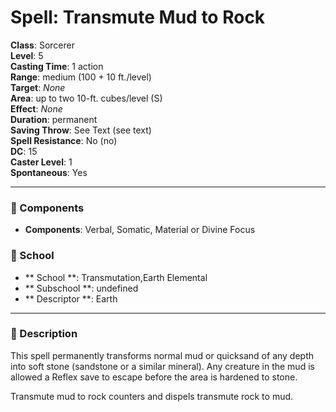 
# Spell: Transmute Mud to Rock
**Class**: Sorcerer  
**Level**: 5  
**Casting Time**: 1 action  
**Range**: medium (100 + 10 ft./level)  
**Target**: _None_  
**Area**: up to two 10-ft. cubes/level (S)  
**Effect**: _None_  
**Duration**: permanent  
**Saving Throw**: See Text (see text)  
**Spell Resistance**: No (no)  
**DC**: 15  
**Caster Level**: 1  
**Spontaneous**: Yes

---

### 🔮 Components
- **Components**: Verbal, Somatic, Material or Divine Focus

### 🏫 School
- ** School **: Transmutation,Earth Elemental
- ** Subschool **: undefined
- ** Descriptor **: Earth
---

### 📜 Description
This spell permanently transforms normal mud or quicksand of any depth into soft stone (sandstone or a similar mineral). Any creature in the mud is allowed a Reflex save to escape before the area is hardened to stone.

Transmute mud to rock counters and dispels transmute rock to mud.
